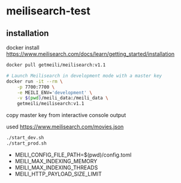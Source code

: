 # meilisearch-test

## installation
docker install
https://www.meilisearch.com/docs/learn/getting_started/installation

```bash
docker pull getmeili/meilisearch:v1.1

# Launch Meilisearch in development mode with a master key
docker run -it --rm \
    -p 7700:7700 \
    -e MEILI_ENV='development' \
    -v $(pwd)/meili_data:/meili_data \
    getmeili/meilisearch:v1.1
```
copy master key from interactive console output

used https://www.meilisearch.com/movies.json

```bash
./start_dev.sh
./start_prod.sh
```

* MEILI_CONFIG_FILE_PATH=$(pwd)/config.toml
* MEILI_MAX_INDEXING_MEMORY
* MEILI_MAX_INDEXING_THREADS
* MEILI_HTTP_PAYLOAD_SIZE_LIMIT

